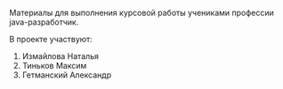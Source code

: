 Материалы для выполнения курсовой работы учениками профессии java-разработчик.

В проекте участвуют:
1. Измайлова Наталья
2. Тиньков Максим
3. Гетманский Александр

